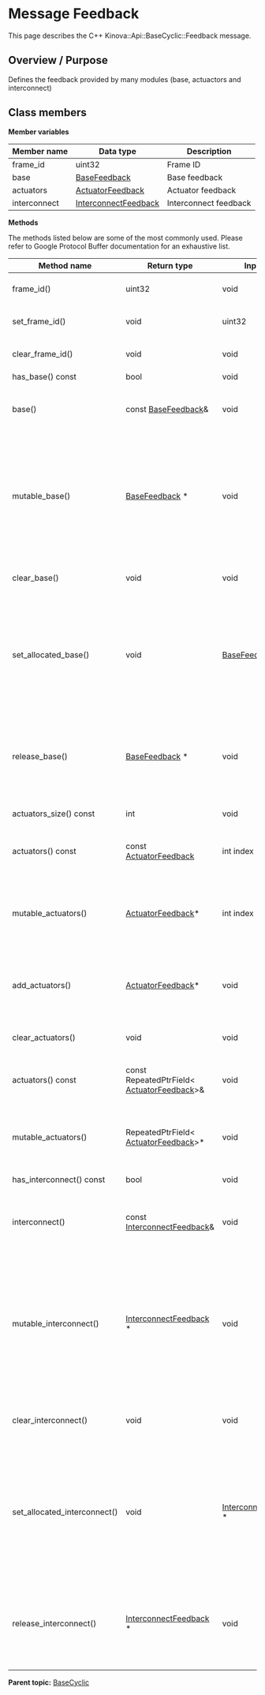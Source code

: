 # Message Feedback

This page describes the C++ Kinova::Api::BaseCyclic::Feedback message.

## Overview / Purpose

Defines the feedback provided by many modules \(base, actuactors and interconnect\)

## Class members

 **Member variables** 

|Member name|Data type|Description|
|-----------|---------|-----------|
|frame\_id|uint32|Frame ID|
|base| [BaseFeedback](msg_BaseCyclic_BaseFeedback.md#)|Base feedback|
|actuators| [ActuatorFeedback](msg_BaseCyclic_ActuatorFeedback.md#)|Actuator feedback|
|interconnect| [InterconnectFeedback](msg_BaseCyclic_InterconnectFeedback.md#)|Interconnect feedback|

 **Methods** 

The methods listed below are some of the most commonly used. Please refer to Google Protocol Buffer documentation for an exhaustive list.

|Method name|Return type|Input type|Description|
|-----------|-----------|----------|-----------|
|frame\_id\(\)|uint32|void|Returns the current value of frame\_id. If the frame\_id is not set, returns 0.|
|set\_frame\_id\(\)|void|uint32|Sets the value of frame\_id. After calling this, frame\_id\(\) will return value.|
|clear\_frame\_id\(\)|void|void|Clears the value of frame\_id. After calling this, frame\_id\(\) will return 0.|
|has\_base\(\) const|bool|void|Returns true if base is set.|
|base\(\)|const [BaseFeedback](msg_BaseCyclic_BaseFeedback.md#)&|void|Returns the current value of base. If base is not set, returns a [BaseFeedback](msg_BaseCyclic_BaseFeedback.md#) with none of its fields set \(possibly base::default\_instance\(\)\).|
|mutable\_base\(\)| [BaseFeedback](msg_BaseCyclic_BaseFeedback.md#) \*|void|Returns a pointer to the mutable [BaseFeedback](msg_BaseCyclic_BaseFeedback.md#) object that stores the field's value. If the field was not set prior to the call, then the returned [BaseFeedback](msg_BaseCyclic_BaseFeedback.md#) will have none of its fields set \(i.e. it will be identical to a newly-allocated [BaseFeedback](msg_BaseCyclic_BaseFeedback.md#)\). After calling this, has\_base\(\) will return true and base\(\) will return a reference to the same instance of [BaseFeedback](msg_BaseCyclic_BaseFeedback.md#).|
|clear\_base\(\)|void|void|Clears the value of the field. After calling this, has\_base\(\) will return false and base\(\) will return the default value.|
|set\_allocated\_base\(\)|void| [BaseFeedback](msg_BaseCyclic_BaseFeedback.md#) \*|Sets the [BaseFeedback](msg_BaseCyclic_BaseFeedback.md#) object to the field and frees the previous field value if it exists. If the [BaseFeedback](msg_BaseCyclic_BaseFeedback.md#) pointer is not NULL, the message takes ownership of the allocated [BaseFeedback](msg_BaseCyclic_BaseFeedback.md#) object and has\_ [BaseFeedback](msg_BaseCyclic_BaseFeedback.md#)\(\) will return true. Otherwise, if the base is NULL, the behavior is the same as calling clear\_base\(\).|
|release\_base\(\)| [BaseFeedback](msg_BaseCyclic_BaseFeedback.md#) \*|void|Releases the ownership of the field and returns the pointer of the [BaseFeedback](msg_BaseCyclic_BaseFeedback.md#) object. After calling this, caller takes the ownership of the allocated [BaseFeedback](msg_BaseCyclic_BaseFeedback.md#) object, has\_base\(\) will return false, and base\(\) will return the default value.|
|actuators\_size\(\) const|int|void|Returns the number of elements currently in the field.|
|actuators\(\) const|const [ActuatorFeedback](msg_BaseCyclic_ActuatorFeedback.md#)|int index|Returns the element at the given zero-based index. Calling this method with index outside of \[0, actuators\_size\(\)\) yields undefined behavior.|
|mutable\_actuators\(\)| [ActuatorFeedback](msg_BaseCyclic_ActuatorFeedback.md#)\*|int index|Returns a pointer to the mutable [ActuatorFeedback](msg_BaseCyclic_ActuatorFeedback.md#) object that stores the value of the element at the given zero-based index. Calling this method with index outside of \[0, actuators\_size\(\)\) yields undefined behavior.|
|add\_actuators\(\)| [ActuatorFeedback](msg_BaseCyclic_ActuatorFeedback.md#)\*|void|Adds a new element and returns a pointer to it. The returned [ActuatorFeedback](msg_BaseCyclic_ActuatorFeedback.md#) is mutable and will have none of its fields set \(i.e. it will be identical to a newly-allocated [ActuatorFeedback](msg_BaseCyclic_ActuatorFeedback.md#)\).|
|clear\_actuators\(\)|void|void|Removes all elements from the field. After calling this, actuators\_size\(\) will return zero.|
|actuators\(\) const|const RepeatedPtrField< [ActuatorFeedback](msg_BaseCyclic_ActuatorFeedback.md#)\>&|void|Returns the underlying RepeatedPtrField that stores the field's elements. This container class provides STL-like iterators and other methods.|
|mutable\_actuators\(\)|RepeatedPtrField< [ActuatorFeedback](msg_BaseCyclic_ActuatorFeedback.md#)\>\*|void|Returns a pointer to the underlying mutable RepeatedPtrField that stores the field's elements. This container class provides STL-like iterators and other methods.|
|has\_interconnect\(\) const|bool|void|Returns true if interconnect is set.|
|interconnect\(\)|const [InterconnectFeedback](msg_BaseCyclic_InterconnectFeedback.md#)&|void|Returns the current value of interconnect. If interconnect is not set, returns a [InterconnectFeedback](msg_BaseCyclic_InterconnectFeedback.md#) with none of its fields set \(possibly interconnect::default\_instance\(\)\).|
|mutable\_interconnect\(\)| [InterconnectFeedback](msg_BaseCyclic_InterconnectFeedback.md#) \*|void|Returns a pointer to the mutable [InterconnectFeedback](msg_BaseCyclic_InterconnectFeedback.md#) object that stores the field's value. If the field was not set prior to the call, then the returned [InterconnectFeedback](msg_BaseCyclic_InterconnectFeedback.md#) will have none of its fields set \(i.e. it will be identical to a newly-allocated [InterconnectFeedback](msg_BaseCyclic_InterconnectFeedback.md#)\). After calling this, has\_interconnect\(\) will return true and interconnect\(\) will return a reference to the same instance of [InterconnectFeedback](msg_BaseCyclic_InterconnectFeedback.md#).|
|clear\_interconnect\(\)|void|void|Clears the value of the field. After calling this, has\_interconnect\(\) will return false and interconnect\(\) will return the default value.|
|set\_allocated\_interconnect\(\)|void| [InterconnectFeedback](msg_BaseCyclic_InterconnectFeedback.md#) \*|Sets the [InterconnectFeedback](msg_BaseCyclic_InterconnectFeedback.md#) object to the field and frees the previous field value if it exists. If the [InterconnectFeedback](msg_BaseCyclic_InterconnectFeedback.md#) pointer is not NULL, the message takes ownership of the allocated [InterconnectFeedback](msg_BaseCyclic_InterconnectFeedback.md#) object and has\_ [InterconnectFeedback](msg_BaseCyclic_InterconnectFeedback.md#)\(\) will return true. Otherwise, if the interconnect is NULL, the behavior is the same as calling clear\_interconnect\(\).|
|release\_interconnect\(\)| [InterconnectFeedback](msg_BaseCyclic_InterconnectFeedback.md#) \*|void|Releases the ownership of the field and returns the pointer of the [InterconnectFeedback](msg_BaseCyclic_InterconnectFeedback.md#) object. After calling this, caller takes the ownership of the allocated [InterconnectFeedback](msg_BaseCyclic_InterconnectFeedback.md#) object, has\_interconnect\(\) will return false, and interconnect\(\) will return the default value.|

**Parent topic:** [BaseCyclic](../references/summary_BaseCyclic.md)

